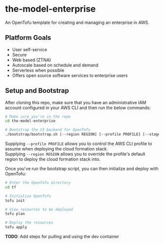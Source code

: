# the-model-enterprise
An OpenTofu template for creating and managing an enterprise in AWS.


## Platform Goals
- User self-service
- Secure
- Web based (ZTNA)
- Autoscale based on schedule and demand
- Serverless when possible
- Offers open source software services to enterprise users

## Setup and Bootstrap
After cloning this repo, make sure that you have an administrative IAM account configured in your AWS CLI and then run the below commands:
```bash
# Make sure you're in the repo
cd the-model-enterprise

# Bootstrap the S3 backend for OpenTofu
./bootstrap/bootstrap.sh [--region REGION] [--profile PROFILE] [--stage STAGE]
```

Supplying `--profile PROFILE` allows you to control the AWS CLI profile to assume when deploying the cloud formation stack.    
Supplying `--region REGION` allows you to override the profile's default region to deploy the cloud formation stack into.

Once you've run the bootstrap script, you can then initialize and deploy with OpenTofu:
```bash
# Enter the OpenTofu directory
cd tf

# Initialize OpenTofu
tofu init

# View resources to be deployed
tofu plan

# Deploy the resources
tofu apply
```

__TODO__: Add steps for pulling and using the dev container